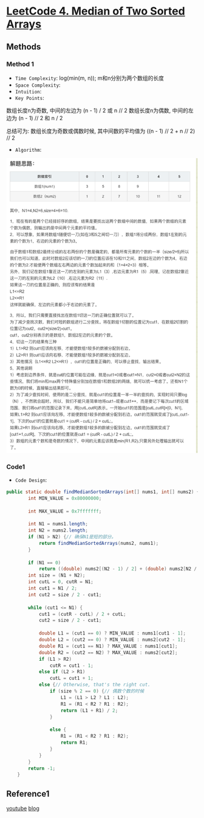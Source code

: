 # [LeetCode 4. Median of Two Sorted Arrays](https://leetcode-cn.com/problems/median-of-two-sorted-arrays/)

## Methods

### Method 1

* `Time Complexity`: log(min(m, n)); m和n分别为两个数组的长度
* `Space Complexity`:
* `Intuition`:
* `Key Points`:

数组长度n为奇数, 中间的左边为 (n - 1) / 2 或 n // 2
数组长度n为偶数, 中间的左边为 (n - 1) // 2 和 n / 2

总结可为:
数组长度为奇数或偶数时候, 其中间数的平均值为
((n - 1) // 2 + n // 2) // 2

* `Algorithm`:

![47](../../Image/47.png)

### Code1

* `Code Design`:

```java
public static double findMedianSortedArrays(int[] nums1, int[] nums2) {
        int MIN_VALUE = 0x80000000;

        int MAX_VALUE = 0x7fffffff;

        int N1 = nums1.length;
        int N2 = nums2.length;
        if (N1 > N2) {// 确保N1是短的部分。
            return findMedianSortedArrays(nums2, nums1);
        }

        if (N1 == 0)
            return ((double) nums2[(N2 - 1) / 2] + (double) nums2[N2 / 2]) / 2; // 不管奇数偶数都成立
        int size = (N1 + N2);
        int cutL = 0, cutR = N1;
        int cut1 = N1 / 2;
        int cut2 = size / 2 - cut1;

        while (cut1 <= N1) {
            cut1 = (cutR - cutL) / 2 + cutL;
            cut2 = size / 2 - cut1;

            double L1 = (cut1 == 0) ? MIN_VALUE : nums1[cut1 - 1];
            double L2 = (cut2 == 0) ? MIN_VALUE : nums2[cut2 - 1];
            double R1 = (cut1 == N1) ? MAX_VALUE : nums1[cut1];
            double R2 = (cut2 == N2) ? MAX_VALUE : nums2[cut2];
            if (L1 > R2)
                cutR = cut1 - 1;
            else if (L2 > R1)
                cutL = cut1 + 1;
            else {// Otherwise, that's the right cut.
                if (size % 2 == 0) {// 偶数个数的时候
                    L1 = (L1 > L2 ? L1 : L2);
                    R1 = (R1 < R2 ? R1 : R2);
                    return (L1 + R1) / 2;
                }

                else {
                    R1 = (R1 < R2 ? R1 : R2);
                    return R1;
                }
            }
        }
        return -1;
    }

```

## Reference1

[youtube](https://www.youtube.com/watch?v=do7ibYtv5nk)
[blog](https://www.youtube.com/watch?v=do7ibYtv5nk)
